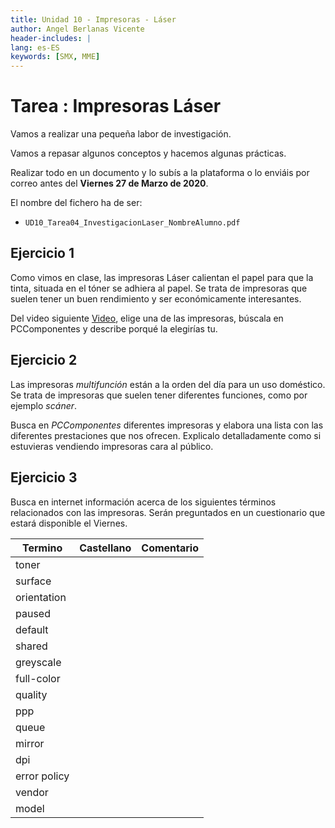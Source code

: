 ```yaml
---
title: Unidad 10 - Impresoras - Láser
author: Angel Berlanas Vicente
header-includes: |
lang: es-ES
keywords: [SMX, MME]
---
```


# Tarea : Impresoras Láser

Vamos a realizar una pequeña labor de investigación.

Vamos a repasar algunos conceptos y hacemos algunas prácticas.

Realizar todo en un documento y lo subís a la plataforma o lo enviáis por correo antes del **Viernes 27 de Marzo de 2020**. 

El nombre del fichero ha de ser:

* `UD10_Tarea04_InvestigacionLaser_NombreAlumno.pdf`

## Ejercicio 1

Como vimos en clase, las impresoras Láser calientan el papel para que la tinta, situada en el tóner se adhiera al papel. Se trata de impresoras que suelen tener un buen rendimiento y ser económicamente interesantes.

Del video siguiente [Video](https://www.youtube.com/watch?v=66ng3VJSMRk), elige una de las impresoras, búscala en PCComponentes y describe porqué la elegirías tu.

## Ejercicio 2

Las impresoras _multifunción_ están a la orden del día para un uso doméstico. Se trata de impresoras que suelen tener diferentes funciones, como por ejemplo _scáner_.

Busca en _PCComponentes_ diferentes impresoras y elabora una lista con las diferentes prestaciones que nos ofrecen. Explicalo detalladamente como si estuvieras vendiendo impresoras cara al público.

## Ejercicio 3

Busca en internet información acerca de los siguientes términos relacionados con las impresoras. Serán preguntados en un cuestionario que estará disponible el Viernes.

| Termino| Castellano | Comentario |
|--------|------------|------------|
|toner     |            |            |
|surface    |            |            |
|orientation  |            |            |
|paused    |            |            |
|default|           |            |
|shared|            |            |
|greyscale|           |            |
|full-color |            |            |
|quality  |            |            |
|ppp  |            |            |
|queue |    | |
|mirror |   | |
|dpi| | |
|error policy |  | |
|vendor | | |
|model | | |
